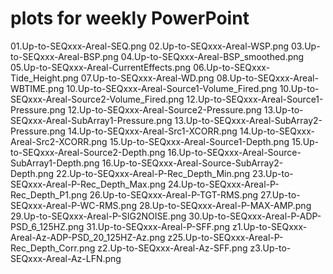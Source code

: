 # plots for weekly PowerPoint
01.Up-to-SEQxxx-Areal-SEQ.png
02.Up-to-SEQxxx-Areal-WSP.png
03.Up-to-SEQxxx-Areal-BSP.png
04.Up-to-SEQxxx-Areal-BSP_smoothed.png
05.Up-to-SEQxxx-Areal-CurrentEffects.png
06.Up-to-SEQxxx-Tide_Height.png
07.Up-to-SEQxxx-Areal-WD.png
08.Up-to-SEQxxx-Areal-WBTIME.png
10.Up-to-SEQxxx-Areal-Source1-Volume_Fired.png
10.Up-to-SEQxxx-Areal-Source2-Volume_Fired.png
12.Up-to-SEQxxx-Areal-Source1-Pressure.png
12.Up-to-SEQxxx-Areal-Source2-Pressure.png
13.Up-to-SEQxxx-Areal-SubArray1-Pressure.png
13.Up-to-SEQxxx-Areal-SubArray2-Pressure.png
14.Up-to-SEQxxx-Areal-Src1-XCORR.png
14.Up-to-SEQxxx-Areal-Src2-XCORR.png
15.Up-to-SEQxxx-Areal-Source1-Depth.png
15.Up-to-SEQxxx-Areal-Source2-Depth.png
16.Up-to-SEQxxx-Areal-Source-SubArray1-Depth.png
16.Up-to-SEQxxx-Areal-Source-SubArray2-Depth.png
22.Up-to-SEQxxx-Areal-P-Rec_Depth_Min.png
23.Up-to-SEQxxx-Areal-P-Rec_Depth_Max.png
24.Up-to-SEQxxx-Areal-P-Rec_Depth_P1.png
26.Up-to-SEQxxx-Areal-P-TGT-RMS.png
27.Up-to-SEQxxx-Areal-P-WC-RMS.png
28.Up-to-SEQxxx-Areal-P-MAX-AMP.png
29.Up-to-SEQxxx-Areal-P-SIG2NOISE.png
30.Up-to-SEQxxx-Areal-P-ADP-PSD_6_125HZ.png
31.Up-to-SEQxxx-Areal-P-SFF.png
z1.Up-to-SEQxxx-Areal-Az-ADP-PSD_20_125HZ-Az.png
z25.Up-to-SEQxxx-Areal-P-Rec_Depth_Corr.png
z2.Up-to-SEQxxx-Areal-Az-SFF.png
z3.Up-to-SEQxxx-Areal-Az-LFN.png
